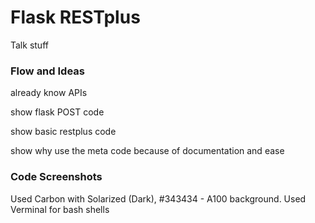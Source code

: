 # Flask RESTplus

Talk stuff


### Flow and Ideas

already know APIs 

show flask POST code 

show basic restplus code 

show why use the meta code because of documentation and ease


### Code Screenshots

Used Carbon with Solarized (Dark), #343434 - A100 background.
Used Verminal for bash shells
